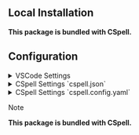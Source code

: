 ## Local Installation

**This package is bundled with CSpell.**

## Configuration

<details>
<summary>VSCode Settings</summary>

Add the following to your VSCode settings:

**`.vscode/settings.json`**

```jsonc
{
  "cSpell.dictionaries": [
    "software-term-suggestions",
    "softwareTerms",
    "software-tools",
    "networking-terms",
    "web-services",
    "computing-acronyms",
    "coding-compound-terms",
  ],
}
```

</details>

<details>
<summary>CSpell Settings `cspell.json`</summary>

**`cspell.json`**

```jsonc
{
  "dictionaries": [
    "software-term-suggestions",
    "softwareTerms",
    "software-tools",
    "networking-terms",
    "web-services",
    "computing-acronyms",
    "coding-compound-terms",
  ],
}
```

</details>

<details>
<summary>CSpell Settings `cspell.config.yaml`</summary>

**`cspell.config.yaml`**

```yaml
dictionaries:
  - software-term-suggestions
  - softwareTerms
  - software-tools
  - networking-terms
  - web-services
  - computing-acronyms
  - coding-compound-terms
```

</details>

> [!NOTE]
> **This package is bundled with CSpell.**
